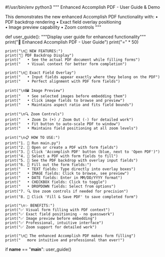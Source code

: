 #!/usr/bin/env python3
"""
Enhanced Accomplish PDF - User Guide & Demo

This demonstrates the new enhanced Accomplish PDF functionality with:
• PDF backdrop rendering
• Exact field overlay positioning  
• Image preview capability
• Zoom controls
"""

def user_guide():
    """Display user guide for enhanced functionality"""
    print("🚀 Enhanced Accomplish PDF - User Guide")
    print("=" * 50)
    
    print("\n🎯 NEW FEATURES:")
    print("📄 PDF Backdrop Display")
    print("   • See the actual PDF document while filling forms")
    print("   • Visual context for better form completion")
    
    print("\n📍 Exact Field Overlay")
    print("   • Input fields appear exactly where they belong on the PDF")
    print("   • Perfect alignment with PDF form fields")
    
    print("\n🖼️ Image Preview")
    print("   • See selected images before embedding them")
    print("   • Click image fields to browse and preview")
    print("   • Maintains aspect ratio and fits field bounds")
    
    print("\n🔍 Zoom Controls")
    print("   • Zoom In (+) / Zoom Out (-) for detailed work")
    print("   • Fit button to auto-scale PDF to window")
    print("   • Maintains field positioning at all zoom levels")
    
    print("\n📋 HOW TO USE:")
    print("1. 🚀 Run main.py")
    print("2. 📄 Open or create a PDF with form fields")  
    print("3. 🎯 Click 'Accomplish PDF' button (blue, next to 'Open PDF')")
    print("4. 📂 Select a PDF with form fields to fill")
    print("5. 🎨 See the PDF backdrop with overlay input fields")
    print("6. 📝 Fill out the form fields:")
    print("   • TEXT fields: Type directly into overlay boxes")
    print("   • IMAGE fields: Click to browse, see preview")
    print("   • DATE fields: Enter in MM/DD/YYYY format")
    print("   • CHECKBOX fields: Click to toggle")
    print("   • DROPDOWN fields: Select from options")
    print("7. 🔍 Use zoom controls if needed for precision")
    print("8. 💾 Click 'Fill & Save PDF' to save completed form")
    
    print("\n✨ BENEFITS:")
    print("✅ Visual form filling with PDF context")
    print("✅ Exact field positioning - no guesswork")
    print("✅ Image preview before embedding")
    print("✅ Professional, intuitive interface")
    print("✅ Zoom support for detailed work")
    
    print("\n🎉 The enhanced Accomplish PDF makes form filling")
    print("   more intuitive and professional than ever!")

if __name__ == "__main__":
    user_guide()